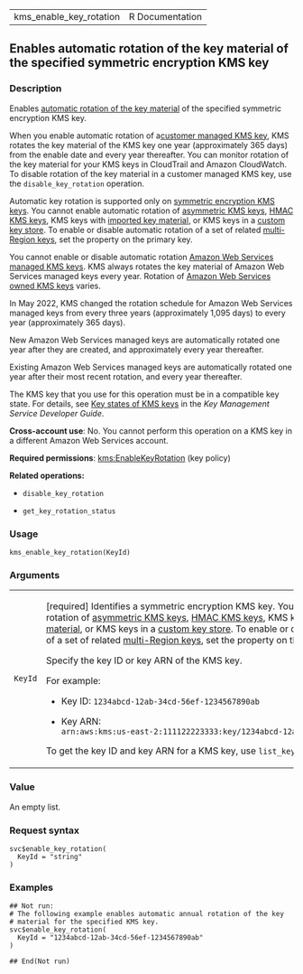 <table style="width: 100%;">
<tbody>
<tr class="odd">
<td>kms_enable_key_rotation</td>
<td style="text-align: right;">R Documentation</td>
</tr>
</tbody>
</table>

## Enables automatic rotation of the key material of the specified symmetric encryption KMS key

### Description

Enables [automatic rotation of the key
material](https://docs.aws.amazon.com/kms/latest/developerguide/rotate-keys.html)
of the specified symmetric encryption KMS key.

When you enable automatic rotation of a[customer managed KMS
key](https://docs.aws.amazon.com/kms/latest/developerguide/concepts.html#customer-cmk),
KMS rotates the key material of the KMS key one year (approximately 365
days) from the enable date and every year thereafter. You can monitor
rotation of the key material for your KMS keys in CloudTrail and Amazon
CloudWatch. To disable rotation of the key material in a customer
managed KMS key, use the `disable_key_rotation` operation.

Automatic key rotation is supported only on [symmetric encryption KMS
keys](https://docs.aws.amazon.com/kms/latest/developerguide/concepts.html#symmetric-cmks).
You cannot enable automatic rotation of [asymmetric KMS
keys](https://docs.aws.amazon.com/kms/latest/developerguide/symmetric-asymmetric.html),
[HMAC KMS
keys](https://docs.aws.amazon.com/kms/latest/developerguide/hmac.html),
KMS keys with [imported key
material](https://docs.aws.amazon.com/kms/latest/developerguide/importing-keys.html),
or KMS keys in a [custom key
store](https://docs.aws.amazon.com/kms/latest/developerguide/custom-key-store-overview.html).
To enable or disable automatic rotation of a set of related
[multi-Region
keys](https://docs.aws.amazon.com/kms/latest/developerguide/multi-region-keys-manage.html#multi-region-rotate),
set the property on the primary key.

You cannot enable or disable automatic rotation [Amazon Web Services
managed KMS
keys](https://docs.aws.amazon.com/kms/latest/developerguide/concepts.html#aws-managed-cmk).
KMS always rotates the key material of Amazon Web Services managed keys
every year. Rotation of [Amazon Web Services owned KMS
keys](https://docs.aws.amazon.com/kms/latest/developerguide/concepts.html#aws-owned-cmk)
varies.

In May 2022, KMS changed the rotation schedule for Amazon Web Services
managed keys from every three years (approximately 1,095 days) to every
year (approximately 365 days).

New Amazon Web Services managed keys are automatically rotated one year
after they are created, and approximately every year thereafter.

Existing Amazon Web Services managed keys are automatically rotated one
year after their most recent rotation, and every year thereafter.

The KMS key that you use for this operation must be in a compatible key
state. For details, see [Key states of KMS
keys](https://docs.aws.amazon.com/kms/latest/developerguide/key-state.html)
in the *Key Management Service Developer Guide*.

**Cross-account use**: No. You cannot perform this operation on a KMS
key in a different Amazon Web Services account.

**Required permissions**:
[kms:EnableKeyRotation](https://docs.aws.amazon.com/kms/latest/developerguide/kms-api-permissions-reference.html)
(key policy)

**Related operations:**

-   `disable_key_rotation`

-   `get_key_rotation_status`

### Usage

    kms_enable_key_rotation(KeyId)

### Arguments

<table>
<colgroup>
<col style="width: 35%" />
<col style="width: 65%" />
</colgroup>
<tbody>
<tr class="odd">
<td><code id="kms_enable_key_rotation_:_KeyId">KeyId</code></td>
<td><p>[required] Identifies a symmetric encryption KMS key. You cannot
enable automatic rotation of <a
href="https://docs.aws.amazon.com/kms/latest/developerguide/symmetric-asymmetric.html">asymmetric
KMS keys</a>, <a
href="https://docs.aws.amazon.com/kms/latest/developerguide/hmac.html">HMAC
KMS keys</a>, KMS keys with <a
href="https://docs.aws.amazon.com/kms/latest/developerguide/importing-keys.html">imported
key material</a>, or KMS keys in a <a
href="https://docs.aws.amazon.com/kms/latest/developerguide/custom-key-store-overview.html">custom
key store</a>. To enable or disable automatic rotation of a set of
related <a
href="https://docs.aws.amazon.com/kms/latest/developerguide/multi-region-keys-manage.html#multi-region-rotate">multi-Region
keys</a>, set the property on the primary key.</p>
<p>Specify the key ID or key ARN of the KMS key.</p>
<p>For example:</p>
<ul>
<li><p>Key ID: <code
style="white-space: pre;">⁠1234abcd-12ab-34cd-56ef-1234567890ab⁠</code></p></li>
<li><p>Key ARN: <code
style="white-space: pre;">⁠arn:aws:kms:us-east-2:111122223333:key/1234abcd-12ab-34cd-56ef-1234567890ab⁠</code></p></li>
</ul>
<p>To get the key ID and key ARN for a KMS key, use
<code>list_keys</code> or <code>describe_key</code>.</p></td>
</tr>
</tbody>
</table>

### Value

An empty list.

### Request syntax

    svc$enable_key_rotation(
      KeyId = "string"
    )

### Examples

    ## Not run: 
    # The following example enables automatic annual rotation of the key
    # material for the specified KMS key.
    svc$enable_key_rotation(
      KeyId = "1234abcd-12ab-34cd-56ef-1234567890ab"
    )

    ## End(Not run)
